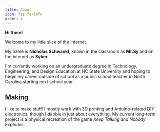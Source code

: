 ```yaml
---
title: About
icon: fas fa-info
order: 4
---
```


**Hi there!**

Welcome to my little slice of the internet.

My name is **Nicholas Schwankl**, known in the classroom as **Mr.Sy** and on the internet as **Syber**.

I'm currently working on an undergraduate degree in Technology, Engineering, and Design Education at NC State University and hoping to begin my career outside of school as a public school teacher in North Carolina starting next school year.

## Making
I like to make stuff! I mostly work with 3D printing and Arduino-related DIY electronics, though I dabble in just about everything. My current long-term project is a physical recreation of the game *Keep Talking and Nobody Explodes*.
